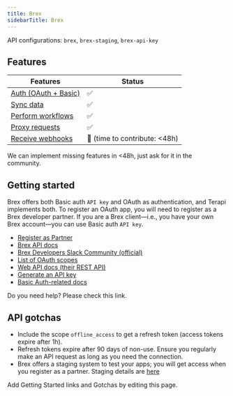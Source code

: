 ```yaml
---
title: Brex
sidebarTitle: Brex
---
```


API configurations: `brex`, `brex-staging`, `brex-api-key`

## Features

| Features | Status |
| - | - |
| [Auth (OAuth + Basic)](/integrate/guides/authorize-an-api) | ✅ |
| [Sync data](https://terapi.gitbook.io/terapi-api-explorer/integrate/guides/sync-data-from-an-api) | ✅ |
| [Perform workflows](https://terapi.gitbook.io/terapi-api-explorer/integrate/guides/perform-workflows-with-an-api) | ✅ |
| [Proxy requests](https://terapi.gitbook.io/terapi-api-explorer/integrate/guides/proxy-requests-to-an-api) | ✅ |
| [Receive webhooks](https://terapi.gitbook.io/terapi-api-explorer/integrate/guides/receive-webhooks-from-an-api) | 🚫 (time to contribute: &lt;48h) |

We can implement missing features in &lt;48h, just ask for it in the community.

## Getting started
Brex offers both Basic auth `API key` and OAuth as authentication, and Terapi implements both. To register an OAuth app, you will need to register as a Brex developer partner. If you are a Brex client—i.e., you have your own Brex account—you can use Basic auth `API key`.

-   [Register as Partner](https://www.brex.com/partners)
-   [Brex API docs](https://developer.brex.com/)
-   [Brex Developers Slack Community (official)](https://join.slack.com/t/brexdev/shared_invite/zt-vgwh6rja-CjydrUA4uJSB90ZO~gnI8Q)
-   [List of OAuth scopes](https://developer.brex.com/docs/roles_permissions_scopes/#scopes)
-   [Web API docs (their REST API)](https://developer.brex.com/openapi/onboarding_api/)
-   [Generate an API key](https://dashboard.brex.com/settings/developer)
-   [Basic Auth-related docs](https://developer.brex.com/docs/authentication/#2-pass-the-user-token-in-your-api-call-headers)

Do you need help? Please check this link.

## API gotchas

-   Include the scope `offline_access` to get a refresh token (access tokens expire after 1h).
-   Refresh tokens expire after 90 days of non-use. Ensure you regularly make an API request as long as you need the connection.
-   Brex offers a staging system to test your apps; you will get access when you register as a partner. Staging details are [here](https://developer.brex.com/docs/partner_authentication/#api-servers)

Add Getting Started links and Gotchas by editing this page.

